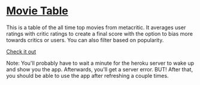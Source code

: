 # [Movie Table](https://movietable.scottguthart.com)
This is a table of the all time top movies from metacritic. It averages user ratings with critic ratings to create a final score with the option to bias more towards critics or users. You can also filter based on popularity.

[Check it out](https://movietable.scottguthart.com)

Note: You'll probably have to wait a minute for the heroku server to wake up and show you the app. Afterwards, you'll get a server error. BUT! After that, you should be able to use the app after refreshing a couple times.
